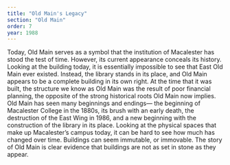 ```yaml
---
title: "Old Main's Legacy"
section: "Old Main"
order: 7
year: 1988
---
```


Today, Old Main serves as a symbol that the institution of Macalester has stood the test of time. However, its current appearance conceals its history. Looking at the building today, it is essentially impossible to see that East Old Main ever existed. Instead, the library stands in its place, and Old Main appears to be a complete building in its own right. At the time that it was built, the structure we know as Old Main was the result of poor financial planning, the opposite of the strong historical roots Old Main now implies. Old Main has seen many beginnings and endings— the beginning of Macalester College in the 1880s, its brush with an early death, the destruction of the East Wing in 1986, and a new beginning with the construction of the library in its place. Looking at the physical spaces that make up Macalester’s campus today, it can be hard to see how much has changed over time. Buildings can seem immutable, or immovable. The story of Old Main is clear evidence that buildings are not as set in stone as they appear.
